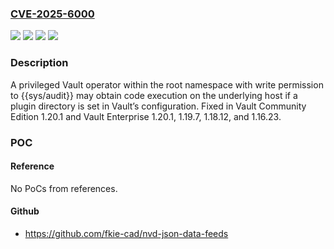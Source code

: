 ### [CVE-2025-6000](https://cve.mitre.org/cgi-bin/cvename.cgi?name=CVE-2025-6000)
![](https://img.shields.io/static/v1?label=Product&message=Vault%20Enterprise&color=blue)
![](https://img.shields.io/static/v1?label=Product&message=Vault&color=blue)
![](https://img.shields.io/static/v1?label=Version&message=0.8.0%20&color=brightgreen)
![](https://img.shields.io/static/v1?label=Vulnerability&message=CWE-94%3A%20Improper%20Control%20of%20Generation%20of%20Code%20(Code%20Injection)&color=brightgreen)

### Description

A privileged Vault operator within the root namespace with write permission to {{sys/audit}} may obtain code execution on the underlying host if a plugin directory is set in Vault’s configuration. Fixed in Vault Community Edition 1.20.1 and Vault Enterprise 1.20.1, 1.19.7, 1.18.12, and 1.16.23.

### POC

#### Reference
No PoCs from references.

#### Github
- https://github.com/fkie-cad/nvd-json-data-feeds

